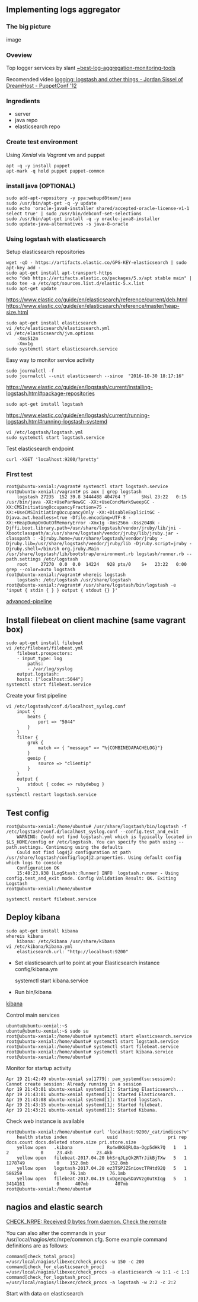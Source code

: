 ## Implementing logs aggregator

### The big picture

image

### Oveview

Top logger services by slant
[~best-log-aggregation-monitoring-tools](https://www.slant.co/topics/326/~best-log-aggregation-monitoring-tools)

Recomended video
[logging: logstash and other things - Jordan Sissel of DreamHost - PuppetConf '12](https://www.youtube.com/watch?v=RuUFnog29M4)

### Ingredients

* server
* java repo
* elasticsearch repo

### Create test environment

Using *Xenial* via *Vagrant* vm and puppet

    apt -q -y install puppet
    apt-mark -q hold puppet puppet-common

### install java (OPTIONAL)

    sudo add-apt-repository -y ppa:webupd8team/java
    sudo /usr/bin/apt-get -q -y update
    sudo echo 'oracle-java8-installer shared/accepted-oracle-license-v1-1 select true' | sudo /usr/bin/debconf-set-selections
    sudo /usr/bin/apt-get install -q -y oracle-java8-installer
    sudo update-java-alternatives -s java-8-oracle

### Using logstash with elasticsearch

Setup elasticsearch repositories

    wget -qO - https://artifacts.elastic.co/GPG-KEY-elasticsearch | sudo apt-key add -
    sudo apt-get install apt-transport-https
    echo "deb https://artifacts.elastic.co/packages/5.x/apt stable main" | sudo tee -a /etc/apt/sources.list.d/elastic-5.x.list
    sudo apt-get update

https://www.elastic.co/guide/en/elasticsearch/reference/current/deb.html
https://www.elastic.co/guide/en/elasticsearch/reference/master/heap-size.html
    
    sudo apt-get install elasticsearch
    vi /etc/elasticsearch/elasticsearch.yml
    vi /etc/elasticsearch/jvm.options
        -Xms512m
        -Xmx1g
    sudo systemctl start elasticsearch.service
    
Easy way to monitor service activity

    sudo journalctl -f
    sudo journalctl --unit elasticsearch --since  "2016-10-30 18:17:16"
    
https://www.elastic.co/guide/en/logstash/current/installing-logstash.html#package-repositories

    sudo apt-get install logstash

https://www.elastic.co/guide/en/logstash/current/running-logstash.html#running-logstash-systemd

    vi /etc/logstash/logstash.yml
    sudo systemctl start logstash.service

Test elasticsearch endpoint

    curl -XGET 'localhost:9200/?pretty'
    
### First test

    root@ubuntu-xenial:/vagrant# systemctl start logstash.service
    root@ubuntu-xenial:/vagrant# ps aux | grep logstash
        logstash 27235  152 39.8 3444488 404764 ?      SNsl 23:22   0:15 /usr/bin/java -XX:+UseParNewGC -XX:+UseConcMarkSweepGC -XX:CMSInitiatingOccupancyFraction=75 -XX:+UseCMSInitiatingOccupancyOnly -XX:+DisableExplicitGC -Djava.awt.headless=true -Dfile.encoding=UTF-8 -XX:+HeapDumpOnOutOfMemoryError -Xmx1g -Xms256m -Xss2048k -Djffi.boot.library.path=/usr/share/logstash/vendor/jruby/lib/jni -Xbootclasspath/a:/usr/share/logstash/vendor/jruby/lib/jruby.jar -classpath : -Djruby.home=/usr/share/logstash/vendor/jruby -Djruby.lib=/usr/share/logstash/vendor/jruby/lib -Djruby.script=jruby -Djruby.shell=/bin/sh org.jruby.Main /usr/share/logstash/lib/bootstrap/environment.rb logstash/runner.rb --path.settings /etc/logstash
        root     27270  0.0  0.0  14224   928 pts/0    S+   23:22   0:00 grep --color=auto logstash
    root@ubuntu-xenial:/vagrant# whereis logstash
        logstash: /etc/logstash /usr/share/logstash
    root@ubuntu-xenial:/vagrant# /usr/share/logstash/bin/logstash -e 'input { stdin { } } output { stdout {} }'

[advanced-pipeline](https://www.elastic.co/guide/en/logstash/current/advanced-pipeline.html)

## Install filebeat on client machine (same vagrant box)

    sudo apt-get install filebeat    
    vi /etc/filebeat/filebeat.yml    
        filebeat.prospectors:
        - input_type: log
            paths:
            - /var/log/syslog
        output.logstash:
        hosts: ["localhost:5044"]    
    systemctl start filebeat.service

Create your first pipeline

    vi /etc/logstash/conf.d/localhost_syslog.conf
        input {
            beats {
                port => "5044"
            }
        }
        filter {
            grok {
                match => { "message" => "%{COMBINEDAPACHELOG}"}
            }
            geoip {
                source => "clientip"
            }
        }
        output {
            stdout { codec => rubydebug }
        }
    systemctl restart logstash.service

## Test config
    
    root@ubuntu-xenial:/home/ubuntu# /usr/share/logstash/bin/logstash -f /etc/logstash/conf.d/localhost_syslog.conf --config.test_and_exit
        WARNING: Could not find logstash.yml which is typically located in $LS_HOME/config or /etc/logstash. You can specify the path using --path.settings. Continuing using the defaults
        Could not find log4j2 configuration at path /usr/share/logstash/config/log4j2.properties. Using default config which logs to console
        Configuration OK
        15:48:23.938 [LogStash::Runner] INFO  logstash.runner - Using config.test_and_exit mode. Config Validation Result: OK. Exiting Logstash
    root@ubuntu-xenial:/home/ubuntu#
    
    systemctl restart filebeat.service
    
## Deploy kibana

    sudo apt-get install kibana    
    whereis kibana
        kibana: /etc/kibana /usr/share/kibana
    vi /etc/kibana/kibana.yml
        elasticsearch.url: "http://localhost:9200"

* Set elasticsearch.url to point at your Elasticsearch instance config/kibana.ym

    systemctl start kibana.service

* Run bin/kibana

[kibana](http://localhost:5601)

Control main services

    ubuntu@ubuntu-xenial:~$ 
    ubuntu@ubuntu-xenial:~$ sudo su
    root@ubuntu-xenial:/home/ubuntu# systemctl start elasticsearch.service
    root@ubuntu-xenial:/home/ubuntu# systemctl start logstash.service
    root@ubuntu-xenial:/home/ubuntu# systemctl start filebeat.service
    root@ubuntu-xenial:/home/ubuntu# systemctl start kibana.service
    root@ubuntu-xenial:/home/ubuntu# 

Monitor for startup activity

    Apr 19 21:42:49 ubuntu-xenial su[1779]: pam_systemd(su:session): Cannot create session: Already running in a session
    Apr 19 21:43:01 ubuntu-xenial systemd[1]: Starting Elasticsearch...
    Apr 19 21:43:01 ubuntu-xenial systemd[1]: Started Elasticsearch.
    Apr 19 21:43:08 ubuntu-xenial systemd[1]: Started logstash.
    Apr 19 21:43:15 ubuntu-xenial systemd[1]: Started filebeat.
    Apr 19 21:43:21 ubuntu-xenial systemd[1]: Started Kibana.

Check web instance is available

    root@ubuntu-xenial:/home/ubuntu# curl 'localhost:9200/_cat/indices?v'
        health status index               uuid                   pri rep docs.count docs.deleted store.size pri.store.size
        yellow open   .kibana             Ru4w0KGQRLOa-Ogp5dHk7Q   1   1          2            0     23.4kb         23.4kb
        yellow open   filebeat-2017.04.20 bhSrqJLpQk2RTrJikBjTXw   5   1    1278749            0    152.8mb        152.8mb
        yellow open   logstash-2017.04.20 ez3TSPJZSniovcTPHtd92Q   5   1     586259            0     76.1mb         76.1mb
        yellow open   filebeat-2017.04.19 LvDgezqwSDaVVzg0utKIqg   5   1    3414161            0      407mb          407mb
    root@ubuntu-xenial:/home/ubuntu# 

## nagios and elastic search

[CHECK_NRPE: Received 0 bytes from daemon. Check the remote](https://support.nagios.com/forum/viewtopic.php?f=6&t=32473)

You can also alter the commands in your /usr/local/nagios/etc/nrpe/common.cfg. Some example command definitions are as follows:

    command[check_total_procs]              =/usr/local/nagios/libexec/check_procs -w 150 -c 200
    command[check_for_elasticsearch_proc]   =/usr/local/nagios/libexec/check_procs -a elasticsearch -w 1:1 -c 1:1
    command[check_for_logstash_proc]        =/usr/local/nagios/libexec/check_procs -a logstash -w 2:2 -c 2:2

Start with data on elasticsearch


